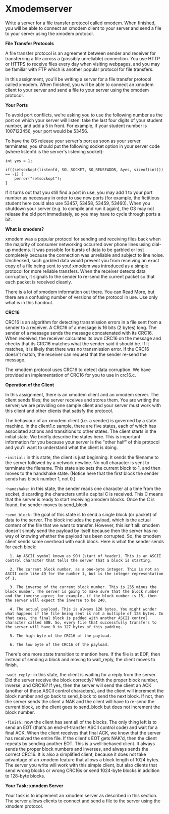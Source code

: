 # Xmodemserver
Write a server for a file transfer protocol called xmodem. When finished, you will be able to connect an xmodem client to your server and send a file to your server using the xmodem protocol.

**File Transfer Protocols**

A file transfer protocol is an agreement between sender and receiver for transferring a file across a (possibly unreliable) connection. You use HTTP or HTTPS to receive files every day when visiting webpages, and you may be familiar with FTP which is another popular protocol for file transfers.

In this assignment, you'll be writing a server for a file transfer protocol called xmodem. When finished, you will be able to connect an xmodem client to your server and send a file to your server using the xmodem protocol.

**Your Ports**

To avoid port conflicts, we're asking you to use the following number as the port on which your server will listen: take the last four digits of your student number, and add a 5 in front. For example, if your student number is 1007123456, your port would be 53456.

To have the OS release your server's port as soon as your server terminates, you should put the following socket option in your server code (where listenfd is the server's listening socket):
    
    
    int yes = 1;
    
    if((setsockopt(listenfd, SOL_SOCKET, SO_REUSEADDR, &yes, sizeof(int))) == -1) {
        perror("setsockopt");
    }
    
If it turns out that you still find a port in use, you may add 1 to your port number as necessary in order to use new ports (for example, the fictitious student here could also use 53457, 53458, 53459, 53460). When you shutdown your server (e.g. to compile and run it again), the OS may not release the old port immediately, so you may have to cycle through ports a bit.

**What is xmodem?**

xmodem was a popular protocol for sending and receiving files back when the majority of consumer networking occurred over phone lines using dial-up modems. It was possible for bursts of data to be garbled or lost completely because the connection was unreliable and subject to line noise. Unchecked, such garbled data would prevent you from receiving an exact copy of a file being sent to you! xmodem was introduced as a simple protocol for more reliable transfers. When the receiver detects data corruption, it signals to the sender to re-send the current packet so that each packet is received cleanly.

There is a lot of xmodem information out there. You can Read More, but there are a confusing number of versions of the protocol in use. Use only what is in this handout.

**CRC16**

CRC16 is an algorithm for detecting transmission errors in a file sent from a sender to a receiver. A CRC16 of a message is 16 bits (2 bytes) long. The sender of a message sends the message concatenated with its CRC16. When received, the receiver calculates its own CRC16 on the message and checks that its CRC16 matches what the sender said it should be. If it matches, it is likely that there was no transmission error. If the CRC16 doesn't match, the receiver can request that the sender re-send the message.

The xmodem protocol uses CRC16 to detect data corruption. We have provided an implementation of CRC16 for you to use in crc16.c.

**Operation of the Client**

In this assignment, there is an xmodem client and an xmodem server. The client sends files; the server receives and stores them. You are writing the server; we are providing one sample client and your server must work with this client and other clients that satisfy the protocol.

The behaviour of an xmodem client (i.e. a sender) is governed by a state machine. In the client1.c sample, there are five states, each of which has associated actions and transitions to other states. The client starts in the initial state. We briefly describe the states here. This is important information for you because your server is the "other half" of this protocol and you'll want to understand what the client is doing.

-```initial:``` in this state, the client is just beginning. It sends the filename to the server followed by a network newline. No null character is sent to terminate the filename. This state also sets the current block to 1, and then moves to the handshake state. (Notice here that the first block the sender sends has block number 1, not 0.)

-```handshake:``` in this state, the sender reads one character at a time from the socket, discarding the characters until a capital C is received. This C means that the server is ready to start receiving xmodem blocks. Once the C is found, the sender moves to send_block.

-```send_block:``` the goal of this state is to send a single block (or packet) of data to the server. The block includes the payload, which is the actual content of the file that we want to transfer. However, this isn't all: xmodem doesn't simply send the payload by itself because then the server has no way of knowing whether the payload has been corrupted. So, the xmodem client sends some overhead with each block. Here is what the sender sends for each block:

      1. An ASCII symbol known as SOH (start of header). This is an ASCII control character that tells the server that a block is starting.
      
      2. The current block number, as a one-byte integer. This is not an ASCII code like 49 for the number 1, but is the integer representation of 1.
      
      3. The inverse of the current block number. This is 255 minus the block number. The server is going to make sure that the block number and the inverse agree; for example, if the block number is 15, then the server will expect the inverse to be 240.
      
      4. The actual payload. This is always 128 bytes. You might wonder what happens if the file being sent is not a multiple of 128 bytes. In that case, the final block is padded with another ASCII control character called SUB. So, every file that successfully transfers to the server will have 0 to 127 bytes of this padding.
      
      5. The high byte of the CRC16 of the payload.
      
      6. The low byte of the CRC16 of the payload.

There's one more state transition to mention here. If the file is at EOF, then instead of sending a block and moving to wait_reply, the client moves to finish.

-```wait_reply:``` in this state, the client is waiting for a reply from the server. Did the server receive the block correctly? With the proper block number, inverse, and CRC16? If yes, then the server will send the client an ACK (another of those ASCII control characters), and the client will increment the block number and go back to send_block to send the next block. If not, then the server sends the client a NAK and the client will have to re-send the current block, so the client goes to send_block but does not increment the block number.

-```finish:``` now the client has sent all of the blocks. The only thing left is to send an EOT (that's an end-of-transfer ASCII control code) and wait for a final ACK. When the client receives that final ACK, we know that the server has received the entire file. If the client's EOT gets NAK'd, then the client repeats by sending another EOT.
This is a well-behaved client. It always sends the proper block numbers and inverses, and always sends the correct CRC16. It is also a simplified client, because it does not take advantage of an xmodem feature that allows a block length of 1024 bytes. The server you write will work with this simple client, but also clients that send wrong blocks or wrong CRC16s or send 1024-byte blocks in addition to 128-byte blocks.

**Your Task: xmodem Server**

Your task is to implement an xmodem server as described in this section. The server allows clients to connect and send a file to the server using the xmodem protocol.
